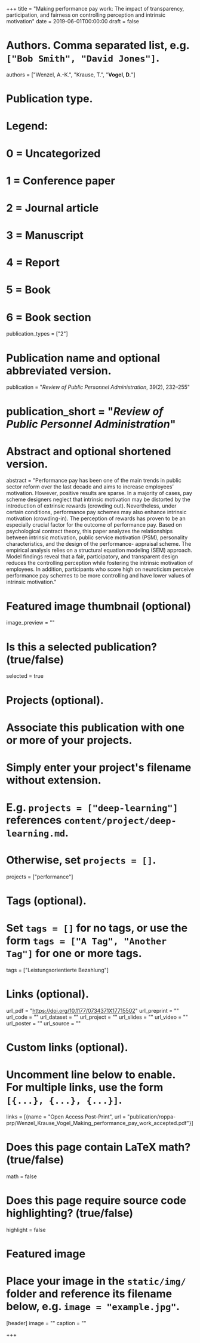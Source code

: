 +++
title = "Making performance pay work: The impact of transparency, participation, and fairness on controlling perception and intrinsic motivation"
date = 2019-06-01T00:00:00
draft = false

# Authors. Comma separated list, e.g. `["Bob Smith", "David Jones"]`.
authors = ["Wenzel, A.-K.", "Krause, T.", "**Vogel, D.**"]

# Publication type.
# Legend:
# 0 = Uncategorized
# 1 = Conference paper
# 2 = Journal article
# 3 = Manuscript
# 4 = Report
# 5 = Book
# 6 = Book section
publication_types = ["2"]

# Publication name and optional abbreviated version.
publication = "*Review of Public Personnel Administration*, 39(2), 232–255"
# publication_short = "*Review of Public Personnel Administration*"

# Abstract and optional shortened version.
abstract = "Performance pay has been one of the main trends in public sector reform over the last decade and aims to increase employees’ motivation. However, positive results are sparse. In a majority of cases, pay scheme designers neglect that intrinsic motivation may be distorted by the introduction of extrinsic rewards (crowding out). Nevertheless, under certain conditions, performance pay schemes may also enhance intrinsic motivation (crowding-in). The perception of rewards has proven to be an especially crucial factor for the outcome of performance pay. Based on psychological contract theory, this paper analyzes the relationships between intrinsic motivation, public service motivation (PSM), personality characteristics, and the design of the performance- appraisal scheme. The empirical analysis relies on a structural equation modeling (SEM) approach. Model findings reveal that a fair, participatory, and transparent design reduces the controlling perception while fostering the intrinsic motivation of employees. In addition, participants who score high on neuroticism perceive performance pay schemes to be more controlling and have lower values of intrinsic motivation."

# Featured image thumbnail (optional)
image_preview = ""

# Is this a selected publication? (true/false)
selected = true

# Projects (optional).
#   Associate this publication with one or more of your projects.
#   Simply enter your project's filename without extension.
#   E.g. `projects = ["deep-learning"]` references `content/project/deep-learning.md`.
#   Otherwise, set `projects = []`.
projects = ["performance"]

# Tags (optional).
#   Set `tags = []` for no tags, or use the form `tags = ["A Tag", "Another Tag"]` for one or more tags.
tags = ["Leistungsorientierte Bezahlung"]

# Links (optional).
url_pdf = "https://doi.org/10.1177/0734371X17715502"
url_preprint = ""
url_code = ""
url_dataset = ""
url_project = ""
url_slides = ""
url_video = ""
url_poster = ""
url_source = ""

# Custom links (optional).
#   Uncomment line below to enable. For multiple links, use the form `[{...}, {...}, {...}]`.
links = [{name = "Open Access Post-Print", url = "publication/roppa-prp/Wenzel_Krause_Vogel_Making_performance_pay_work_accepted.pdf"}]

# Does this page contain LaTeX math? (true/false)
math = false

# Does this page require source code highlighting? (true/false)
highlight = false

# Featured image
# Place your image in the `static/img/` folder and reference its filename below, e.g. `image = "example.jpg"`.
[header]
image = ""
caption = ""

+++

